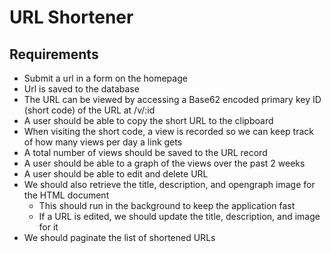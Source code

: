 # URL Shortener

## Requirements

* Submit a url in a form on the homepage
* Url is saved to the database
* The URL can be viewed by accessing a Base62 encoded primary key ID (short code) of the URL at /v/:id
* A user should be able to copy the short URL to the clipboard
* When visiting the short code, a view is recorded so we can keep track of how many views per day a link gets
* A total number of views should be saved to the URL record
* A user should be able to a graph of the views over the past 2 weeks
* A user should be able to edit and delete URL
* We should also retrieve the title, description, and opengraph image for the HTML document
  * This should run in the background to keep the application fast
  * If a URL is edited, we should update the title, description, and image for it
* We should paginate the list of shortened URLs
